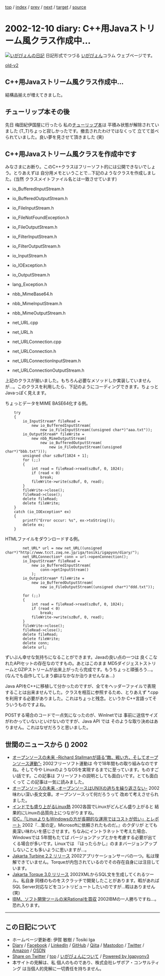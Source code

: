 [top](../index.html) 
 / [index](index.html) 
 / [prev](ig021206.html) 
 / [next](ig021212.html) 
 / [target](https://www.igapyon.jp/igapyon/diary/2002/ig021210.html) 
 / [source](https://github.com/igapyon/diary/blob/master/2002/ig021210.src.md) 

2002-12-10 diary: C++用Javaストリーム風クラス作成中…
=====================================================================================================
[![いがぴょんの日記](https://www.igapyon.jp/igapyon/diary/images/iga200306s.jpg "いがぴょん")](https://www.igapyon.jp/igapyon/diary/memo/memoigapyon.html) 日記形式でつづる [いがぴょん](https://www.igapyon.jp/igapyon/diary/memo/memoigapyon.html)コラム ウェブページです。

[old-v2](ig021210-orig.html)

## C++用Javaストリーム風クラス作成中…

結構品揃えが増えてきました。


## チューリップ本その後

先日 梅田紀伊国屋に行ったら 私の[チューリップ本](../../book/jasl.html)は 平積み状態が解除されていました (T_T)ちょっと寂しかったです。撤去されたわけではなくって 立てて並べられていました。良い夢を見させて頂きました
(笑)

## C++用Javaストリーム風クラスを作成中です

みなさまにお断り。このC++クラスはフリーソフト的には公開できないでしょう。とりあえずは 自分用メモということで…下記のようなクラスを作成しました。(当然 クラスメイトファイル名とは一致させています)

* io_BufferedInputStream.h
  
* io_BufferedOutputStream.h
  
* io_FileInputStream.h
  
* io_FileNotFoundException.h
  
* io_FileOutputStream.h
  
* io_FilterInputStream.h
  
* io_FilterOutputStream.h
  
* io_InputStream.h
  
* io_IOException.h
  
* io_OutputStream.h
  
* lang_Exception.h
  
* nbb_MimeBase64.h
  
* nbb_MimeInputStream.h
  
* nbb_MimeOutputStream.h
  
* net_URL.cpp
  
* net_URL.h
  
* net_URLConnection.cpp
  
* net_URLConnection.h
  
* net_URLConnectionInputStream.h
  
* net_URLConnectionOutputStream.h

上記のクラスが揃いました。もちろん必要なメソッドしか実装していませんが…。このクラスを利用したら、下記のようにコーディングできます。ちょっとJavaっぽく見えます。

ちょっとデータをMIME BASE64化する例。

```
    try
    {
        io_InputStream* fileRead =
            new io_BufferedInputStream(
                new io_FileInputStream((unsigned char*)"aaa.txt"));
        io_OutputStream* fileWrite =
            new nbb_MimeOutputStream(
                new io_BufferedOutputStream(
                    new io_FileOutputStream((unsigned char*)"bbb.txt")));
        unsigned char szBuf[1024 + 1];
        for (;;)
        {
            int read = fileRead->read(szBuf, 0, 1024);
            if (read < 0)
                break;
            fileWrite->write(szBuf, 0, read);
        }
        fileWrite->close();
        fileRead->close();
        delete fileRead;
        delete fileWrite;
    }
    catch (io_IOException* ex)
    {
        printf("Error occur: %s", ex->toString());
        delete ex;
    }
```


HTMLファイルをダウンロードする例。

```
        net_URL* url = new net_URL((unsigned char*)"http://www.tcct.zaq.ne.jp/iga/tosiki/igapyon/diary/");
        net_URLConnection* conn = url->openConnection();
        io_InputStream* fileRead =
            new io_BufferedInputStream(
                conn->getInputStream()
            );
        io_OutputStream* fileWrite =
            new io_BufferedOutputStream(
                new io_FileOutputStream((unsigned char*)"ddd.txt"));

        for (;;)
        {
            int read = fileRead->read(szBuf, 0, 1024);
            if (read < 0)
                break;
            fileWrite->write(szBuf, 0, read);
        }
        fileWrite->close();
        fileRead->close();
        delete fileRead;
        delete fileWrite;
        delete conn;
        delete url;
```


ずいぶん幸せな気持ちになることができます。Javaの良い点の一つは 良くこなれたAPIセットの存在なのですもの。あとはこのまま MD5ダイジェストストリームとGZIPストリームが出来上がったら完成です。もうちょっと頑張ろう…。(なんでも自作してしまう癖はなかなか治りませんなぁ…)

Java APIをC++に移植して分かったのですが、全てをヘッダーファイルで表現することは出来ませんでした。クラスを相互に参照するため、とりあえず
*.cpp を利用する必要がありました。これはちょっと残念。というか C++言語ってそういうものですよね。

POSTする場合のコードで一点気になったのが、WinInetでは 事前に送信サイズがわかっていないといけないのですが、Java
API では そのような取り決めはありません。これはなぜだろうと思いました。

## 世間のニュースから () 2002

* [オープンソースの未来 -Richard Stallmanが語る“敵、戦い方、そしてオープンソース運動”-](http://www.zdnet.co.jp/news/0212/09/ne00_stallman.html)  2002フリーソフト運動は 今で18年間もの取り組みなのですね。そして今や LinuxのようなOSを実現するまでに至っています。ものすごい話です。この記事は フリーソフトの説明としても面白いです。とても面白くって この記事は一気に読みました。
* [オープンソースの未来 -オープンソースはUNIXの過ちを繰り返さない-](http://www.zdnet.co.jp/news/0212/05/ne00_perens.html)  2002味わい深い長文文章。オープンソースって何だろうって 改めて考えさせられました。
* [インドでも盛り上がるLinux熱](http://www.zdnet.co.jp/news/0212/09/xert_india.html)  2002各国でLinuxがどんどん盛り上がると 結果的にLinuxの品質向上につながりますね。
* [IDC，「LinuxよりもWindowsの方が長期的な運用ではコストが低い」とレポート](http://itpro.nikkeibp.co.jp/free/NT/NEWS/20021204/1/index.shtml)  2002『…案の定，Microsoftに依頼されたものだ。』のクダリが とても奥深い味わいを感じさせます。ちなみにイントラネットで考えた場合、Windowsでは 5年間もたてば バージョンアップとかを考慮する必要が出てくる場合が多いです。Linuxでは 『ほったらかし』のままバージョンアップしないことも多いように思いますが…。
* [Jakarta Turbine 2.2 リリース](http://jakarta.apache.org/turbine/index.html)  2002アプリケーションサーバの一つ。私は理解できていません。Torqueが内包されているのでその存在自身には注目しています。
* [Jakarta Torque 3.0 リリース](http://jakarta.apache.org/turbine/torque/index.html)  2002XMLからSQL文を生成してくれるツール。私自身 同様のものをスクラッチで開発したことがあります。暇があればSQL Server対応などをコントリビュートしたいのですが…暇はありません(笑)
* [IBM、ソフト開発ツールの米Rationalを買収](http://biztech.nikkeibp.co.jp/wcs/leaf/CID/onair/biztech/comp/221106)  2002IBMの一人勝ちですね…。恐れ入ります。


----------------------------------------------------------------------------------------------------

## この日記について

* ホームページ更新者: 伊賀 敏樹 / Tosiki Iga
* [Diary](https://www.igapyon.jp/igapyon/diary/) / [Facebook](https://www.facebook.com/igapyon) / [LinkedIn](https://www.linkedin.com/in/toshikiiga) / [GitHub](https://github.com/igapyon) / [Qiita](https://qiita.com/igapyon) / [Mastodon](https://social.vivaldi.net/@igapyon) / [Twitter](https://twitter.com/ToshikiIga) / [Amazon](https://www.amazon.co.jp/%E4%BC%8A%E8%B3%80-%E6%95%8F%E6%A8%B9/e/B004LTQWCQ) / [OSDN](https://ja.osdn.net/users/iga/)
* [Share on Twitter](https://twitter.com/intent/tweet?hashtags=igapyon%2Cdiary%2C%E3%81%84%E3%81%8C%E3%81%B4%E3%82%87%E3%82%93&text=C%2B%2B%E7%94%A8Java%E3%82%B9%E3%83%88%E3%83%AA%E3%83%BC%E3%83%A0%E9%A2%A8%E3%82%AF%E3%83%A9%E3%82%B9%E4%BD%9C%E6%88%90%E4%B8%AD%E2%80%A6&url=https%3A%2F%2Fwww.igapyon.jp%2Figapyon%2Fdiary%2F2002%2Fig021210.html) / [top](../index.html) / [いがぴょんについて](https://www.igapyon.jp/igapyon/diary/memo/memoigapyon.html) / [Powered by Igapyonv3](https://github.com/igapyon/igapyonv3)
* 本サイトの見解は、私 個人のものであり、株式会社レザボア・コンサルティング は当個人的見解に一切責任を持ちません。 
